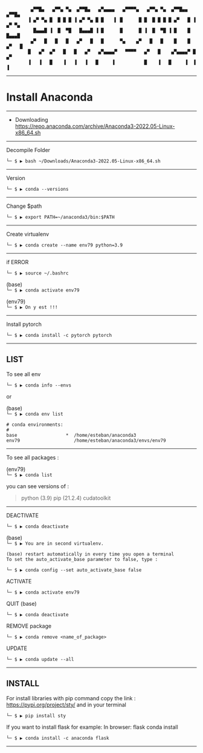 

             ▄▀▀█▄   ▄▀▀▄ ▀▄  ▄▀▀█▄   ▄▀▄▄▄▄   ▄▀▀▀▀▄   ▄▀▀▄ ▀▄  ▄▀▀█▄▄   ▄▀▀█▄  
            ▐ ▄▀ ▀▄ █  █ █ █ ▐ ▄▀ ▀▄ █ █    ▌ █      █ █  █ █ █ █ ▄▀   █ ▐ ▄▀ ▀▄  
              █▄▄▄█ ▐  █  ▀█   █▄▄▄█ ▐ █      █      █ ▐  █  ▀█ ▐ █    █   █▄▄▄█ 
             ▄▀   █   █   █   ▄▀   █   █      ▀▄    ▄▀   █   █    █    █  ▄▀   █ 
            █   ▄▀  ▄▀   █   █   ▄▀   ▄▀▄▄▄▄▀   ▀▀▀▀   ▄▀   █    ▄▀▄▄▄▄▀ █   ▄▀  
            ▐   ▐   █    ▐   ▐   ▐   █     ▐           █    ▐   █     ▐  ▐   ▐   
          
---

# Install Anaconda

--------

- Downloading \
https://repo.anaconda.com/archive/Anaconda3-2022.05-Linux-x86_64.sh

---

Decompile Folder

`└─ $ ▶ bash ~/Downloads/Anaconda3-2022.05-Linux-x86_64.sh`

---

Version

`└─ $ ▶ conda --versions`

---

Change $path

`└─ $ ▶ export PATH=~/anaconda3/bin:$PATH`

---

Create virtualenv

`└─ $ ▶ conda create --name env79 python=3.9`

---

if ERROR

`└─ $ ▶ source ~/.bashrc`

(base) \
`└─ $ ▶ conda activate env79`

(env79) \
`└─ $ ▶ On y est !!!`

---

Install pytorch

`└─ $ ▶ conda install -c pytorch pytorch`

---

LIST
----

To see all env

`└─ $ ▶ conda info --envs`

or

(base) \
`└─ $ ▶ conda env list`

```
# conda environments:
#
base                  *  /home/esteban/anaconda3
env79                    /home/esteban/anaconda3/envs/env79
```

---

To see all packages :

(env79) \
`└─ $ ▶ conda list`

you can see versions of : 

> python (3.9)
> pip (21.2.4)
> cudatoolkit

---

DEACTIVATE

`└─ $ ▶ conda deactivate`

(base) \
`└─ $ ▶ You are in second virtualenv.`

```
(base) restart automatically in every time you open a terminal
To set the auto_activate_base parameter to false, type :
```

`└─ $ ▶ conda config --set auto_activate_base false`

ACTIVATE

`└─ $ ▶ conda activate env79`

QUIT (base)

`└─ $ ▶ conda deactivate`

REMOVE package

`└─ $ ▶ conda remove <name_of_package>`

UPDATE

`└─ $ ▶ conda update --all`

---

INSTALL
-------

For install libraries with pip command
copy the link : https://pypi.org/project/sty/
and in your terminal

`└─ $ ▶ pip install sty`


If you want to install flask for example:
In browser: flask conda install

`└─ $ ▶ conda install -c anaconda flask`

---
